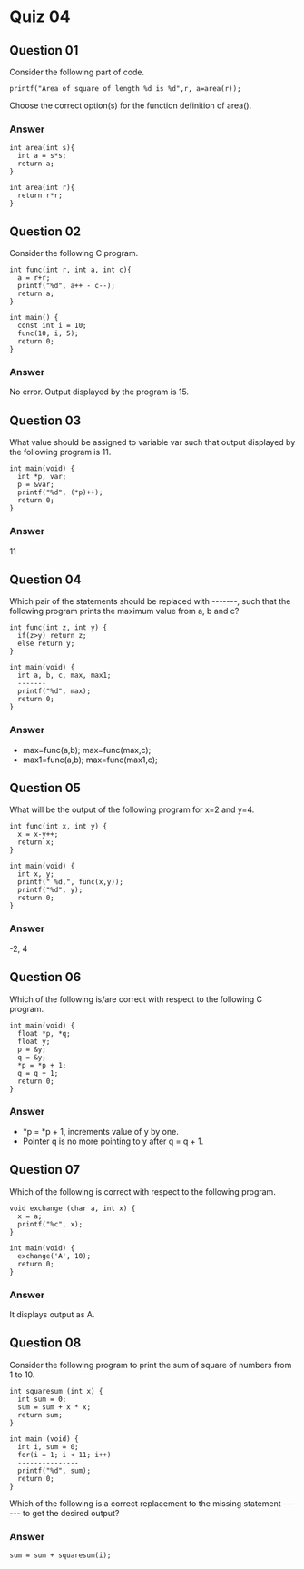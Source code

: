 Quiz 04
=======  

Question 01
-----------  
Consider the following part of code.  

`printf("Area of square of length %d is %d",r, a=area(r));`  

Choose the correct option(s) for the function definition of area().   

### Answer  
```  
int area(int s){  
  int a = s*s;  
  return a;  
}  
```  
```  
int area(int r){  
  return r*r;  
}  
```  

Question 02
-----------  
Consider the following C program.  
```  
int func(int r, int a, int c){  
  a = r+r;  
  printf("%d", a++ - c--);  
  return a;  
}    
  
int main() {  
  const int i = 10;  
  func(10, i, 5);  
  return 0;  
}  
```  

### Answer  
No error. Output displayed by the program is 15.  

Question 03
-----------  
What value should be assigned to variable var such that output displayed by the following program is 11.  
```  
int main(void) {  
  int *p, var;  
  p = &var;  
  printf("%d", (*p)++);  
  return 0;  
}  
```  

### Answer  
11  

Question 04
-----------  
Which pair of the statements should be replaced with -------, such that the following program prints the maximum value from a, b and c?  
```  
int func(int z, int y) {  
  if(z>y) return z;  
  else return y;  
}  
  
int main(void) {  
  int a, b, c, max, max1;  
  -------  
  printf("%d", max);  
  return 0;  
}  
```  

### Answer  
* max=func(a,b); max=func(max,c);  
* max1=func(a,b); max=func(max1,c);  

Question 05  
-----------  
What will be the output of the following program for x=2 and y=4.  
```  
int func(int x, int y) {  
  x = x-y++;  
  return x;  
}  

int main(void) {  
  int x, y;  
  printf(" %d,", func(x,y));  
  printf("%d", y);  
  return 0;  
}  
```  

### Answer  
-2, 4  

Question 06  
-----------  
Which of the following is/are correct with respect to the following C program.  
```  
int main(void) {  
  float *p, *q;  
  float y;  
  p = &y;  
  q = &y;  
  *p = *p + 1;  
  q = q + 1;  
  return 0;  
}  
```  

### Answer  
+ *p = *p + 1, increments value of y by one.  
+ Pointer q is no more pointing to y after q = q + 1.  

Question 07
-----------  
Which of the following is correct with respect to the following program.  
```  
void exchange (char a, int x) {  
  x = a;  
  printf("%c", x);  
}   

int main(void) {  
  exchange('A', 10);  
  return 0;  
}   
```  

### Answer  
It displays output as A.  

Question 08
-----------  
Consider the following program to print the sum of square of numbers from 1 to 10.  
```  
int squaresum (int x) {  
  int sum = 0;  
  sum = sum + x * x;  
  return sum;  
}

int main (void) {  
  int i, sum = 0;  
  for(i = 1; i < 11; i++)  
  ---------------  
  printf("%d", sum);  
  return 0;  
}  
```  
Which of the following is a correct replacement to the missing statement ------ to get the desired output?   

### Answer  
`sum = sum + squaresum(i);`  